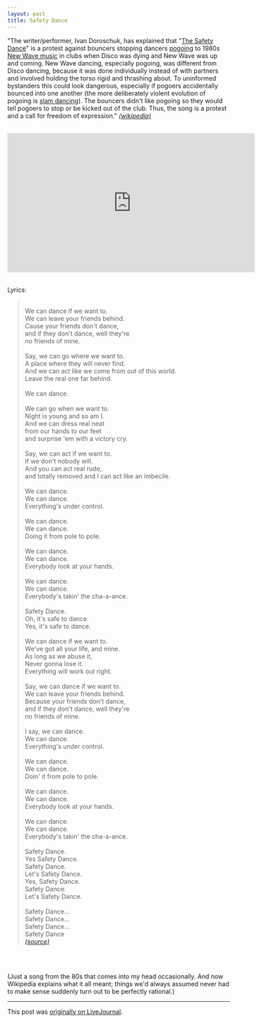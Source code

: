 ```yaml
---
layout: post
title: Safety Dance
---
```


"The writer/performer, Ivan Doroschuk, has explained that "<a href="http://en.wikipedia.org/wiki/The_Safety_Dance" rel="nofollow">The Safety Dance</a>" is a protest against bouncers stopping dancers <a href="http://en.wikipedia.org/wiki/Pogo_(dance)" rel="nofollow">pogoing</a> to 1980s <a href="http://en.wikipedia.org/wiki/New_Wave_music" rel="nofollow">New Wave music</a> in clubs when Disco was dying and New Wave was up and coming. New Wave dancing, especially pogoing, was different from Disco dancing, because it was done individually instead of with partners and involved holding the torso rigid and thrashing about. To uninformed bystanders this could look dangerous, especially if pogoers accidentally bounced into one another (the more deliberately violent evolution of pogoing is <a href="http://en.wikipedia.org/wiki/Slam_dancing" rel="nofollow">slam dancing</a>). The bouncers didn't like pogoing so they would tell pogoers to stop or be kicked out of the club. Thus, the song is a protest and a call for freedom of expression." <a href="http://en.wikipedia.org/wiki/The_Safety_Dance" rel="nofollow"><i>(wikipedia)</i></a><br/>

<br/><iframe width="560" height="315" src="https://www.youtube.com/embed/AjPau5QYtYs" frameborder="0" allowfullscreen></iframe><br/>

<br/>Lyrics:<br/><blockquote><br/>We can dance if we want to.<br/>We can leave your friends behind.<br/>Cause your friends don't dance,<br/>and if they don't dance, well they're<br/>no friends of mine.<br/><br/>Say, we can go where we want to.<br/>A place where they will never find.<br/>And we can act like we come from out of this world.<br/>Leave the real one far behind.<br/><br/>We can dance.<br/><br/>We can go when we want to.<br/>Night is young and so am I.<br/>And we can dress real neat<br/>from our hands to our feet<br/>and surprise 'em with a victory cry.<br/><br/>Say, we can act if we want to.<br/>If we don't nobody will.<br/>And you can act real rude,<br/>and totally removed and I can act like an imbecile.<br/><br/>We can dance.<br/>We can dance.<br/>Everything's under control.<br/><br/>We can dance.<br/>We can dance.<br/>Doing it from pole to pole.<br/><br/>We can dance.<br/>We can dance.<br/>Everybody look at your hands.<br/><br/>We can dance.<br/>We can dance.<br/>Everybody's takin' the cha-a-ance.<br/><br/>Safety Dance.<br/>Oh, it's safe to dance.<br/>Yes, it's safe to dance.<br/><br/>We can dance if we want to.<br/>We've got all your life, and mine.<br/>As long as we abuse it,<br/>Never gonna lose it.<br/>Everything will work out right.<br/><br/>Say, we can dance if we want to.<br/>We can leave your friends behind.<br/>Because your friends don't dance,<br/>and if they don't dance, well they're<br/>no friends of mine.<br/><br/>I say, we can dance.<br/>We can dance.<br/>Everything's under control.<br/><br/>We can dance.<br/>We can dance.<br/>Doin' it from pole to pole.<br/><br/>We can dance.<br/>We can dance.<br/>Everybody look at your hands.<br/><br/>We can dance.<br/>We can dance.<br/>Everybody's takin' the cha-a-ance.<br/><br/>Safety Dance.<br/>Yes Safety Dance.<br/>Safety Dance.<br/>Let's Safety Dance.<br/>Yes, Safety Dance.<br/>Safety Dance.<br/>Let's Safety Dance.<br/><br/>Safety Dance...<br/>Safety Dance...<br/>Safety Dance...<br/>Safety Dance<br/> <a href="http://www.metrolyrics.com/safety-dance-lyrics-safety-dance.html" rel="nofollow"><i>(source)</i></a><br/></blockquote><br/>

<br/>(Just a song from the 80s that comes into my head occasionally. And now Wikipedia explains what it all meant; things we'd always assumed never had to make sense suddenly turn out to be perfectly rational.)

<p><hr></p><p>This post was <a href="http://ferkeltongs.livejournal.com/31513.html">originally on LiveJournal</a>.</p>
